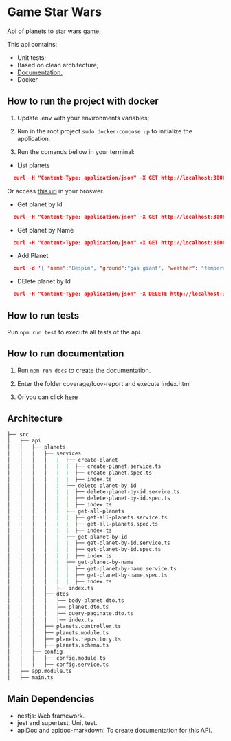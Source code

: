 # Game Star Wars

Api of planets to star wars game.

This api contains:

- Unit tests;
- Based on clean architecture;
- [Documentation.](https://github.com/KelwinHenrique/game-star-wars/blob/main/DOCS.md)
- Docker

## How to run the project with docker

1) Update .env with your environments variables;

2) Run in the root project `sudo docker-compose up` to initialize the application.

3) Run the comands bellow in your terminal:

- List planets
```json
  curl -H "Content-Type: application/json" -X GET http://localhost:3000/planets?limit=2&page=1
```
Or access [this url](http://localhost:3000/planets?limit=2&page=1) in your broswer.

- Get planet by Id
```json
  curl -H "Content-Type: application/json" -X GET http://localhost:3000/planets/:id
```

- Get planet by Name
```json
  curl -H "Content-Type: application/json" -X GET http://localhost:3000/planets/by-name?name=Hoth
```

- Add Planet
```json
  curl -d '{ "name":"Bespin", "ground":"gas giant", "weather": "temperate" }' -H "Content-Type: application/json" -X POST http://localhost:3000/planets
```

- DElete planet by Id
```json
  curl -H "Content-Type: application/json" -X DELETE http://localhost:3000/planets/:id
```

## How to run tests

Run `npm run test` to execute all tests of the api.

## How to run documentation

1) Run `npm run docs` to create the documentation.

2) Enter the folder coverage/lcov-report and execute index.html

3) Or you can click [here](https://github.com/KelwinHenrique/game-star-wars/blob/main/DOCS.md)

## Architecture

```bash
├── src
│   ├── api
│   │   ├── planets
│   │   │   ├── services
│   │   │   │   |  ├── create-planet
│   │   │   │   |  |  ├── create-planet.service.ts
│   │   │   │   |  |  ├── create-planet.spec.ts
│   │   │   │   |  |  ├── index.ts
│   │   │   │   |  ├── delete-planet-by-id
│   │   │   │   |  |  ├── delete-planet-by-id.service.ts
│   │   │   │   |  |  ├── delete-planet-by-id.spec.ts
│   │   │   │   |  |  ├── index.ts
│   │   │   │   |  ├── get-all-planets
│   │   │   │   |  |  ├── get-all-planets.service.ts
│   │   │   │   |  |  ├── get-all-planets.spec.ts
│   │   │   │   |  |  ├── index.ts
│   │   │   │   |  ├── get-planet-by-id
│   │   │   │   |  |  ├── get-planet-by-id.service.ts
│   │   │   │   |  |  ├── get-planet-by-id.spec.ts
│   │   │   │   |  |  ├── index.ts
│   │   │   │   |  ├── get-planet-by-name
│   │   │   │   |  |  ├── get-planet-by-name.service.ts
│   │   │   │   |  |  ├── get-planet-by-name.spec.ts
│   │   │   │   |  |  ├── index.ts
│   │   │   │   ├── index.ts
│   │   │   ├── dtos
│   │   │   │   ├── body-planet.dto.ts
│   │   │   │   ├── planet.dto.ts
│   │   │   │   ├── query-paginate.dto.ts
│   │   │   │   │── index.ts
│   │   │   ├── planets.controller.ts
│   │   │   ├── planets.module.ts
│   │   │   ├── planets.repository.ts
│   │   │   ├── planets.schema.ts
│   │   ├── config
│   │   │   ├── config.module.ts
│   │   │   ├── config.service.ts
│   ├── app.module.ts
│   ├── main.ts
```

## Main Dependencies

- nestjs: Web framework.
- jest and supertest: Unit test.
- apiDoc and apidoc-markdown: To create documentation for this API.

